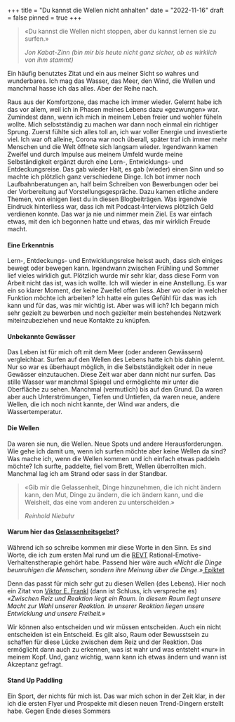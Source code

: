 +++
title = "Du kannst die Wellen nicht anhalten"
date = "2022-11-16"
draft = false
pinned = true
+++
> «Du kannst die Wellen nicht stoppen, aber du kannst lernen sie zu surfen.» 
>
> *Jon Kabat-Zinn (bin mir bis heute nicht ganz sicher, ob es wirklich von ihm stammt)*

Ein häufig benutztes Zitat und ein aus meiner Sicht so wahres und wunderbares. Ich mag das Wasser, das Meer, den Wind, die Wellen und manchmal hasse ich das alles. Aber der Reihe nach. 

Raus aus der Komfortzone, das mache ich immer wieder. Gelernt habe ich das vor allem, weil ich in Phasen meines Lebens dazu «gezwungen» war. Zumindest dann, wenn ich mich in meinem Leben freier und wohler füheln wollte. Mich selbstständig zu machen war dann noch einmal ein richtiger Sprung. Zuerst fühlte sich alles toll an, ich war voller Energie und investierte viel. Ich war oft alleine, Corona war noch überall, später traf ich immer mehr Menschen und die Welt öffnete sich langsam wieder. Irgendwann kamen Zweifel und durch Impulse aus meinem Umfeld wurde meine Selbständigkeit ergänzt durch eine Lern-, Entwicklungs- und Entdeckungsreise. Das gab wieder Halt, es gab (wieder) einen Sinn und so machte ich plötzlich ganz verschiedene Dinge. Ich bot immer noch Laufbahnberatungen an, half beim Schreiben von Bewerbungen oder bei der Vorbereitung auf Vorstellungsgespräche. Dazu kamen etliche andere Themen, von einigen liest du in diesen Blogbeiträgen. Was irgendwie Eindruck hinterliess war, dass ich mit Podcast-Interviews plötzlich Geld verdienen konnte. Das war ja nie und nimmer mein Ziel. Es war einfach etwas, mit den ich begonnen hatte und etwas, das mir wirklich Freude macht. 

#### Eine Erkenntnis

Lern-, Entdeckungs- und Entwicklungsreise heisst auch, dass sich einiges bewegt oder bewegen kann. Irgendwann zwischen Frühling und Sommer lief vieles wirklich gut. Plötzlich wurde mir sehr klar, dass diese Form von Arbeit nicht das ist, was ich wollte. Ich will wieder in eine Anstellung. Es war ein so klarer Moment, der keine Zweifel offen liess. Aber wo oder in welcher Funktion möchte ich arbeiten? Ich hatte ein gutes Gefühl für das was ich kann und für das, was mir wichtig ist. Aber was will ich? Ich begann mich sehr gezielt zu bewerben und noch gezielter mein bestehendes Netzwerk miteinzubeziehen und neue Kontakte zu knüpfen. 

#### Unbekannte Gewässer

Das Leben ist für mich oft mit dem Meer (oder anderen Gewässern) vergleichbar. Surfen auf den Wellen des Lebens hatte ich bis dahin gelernt. Nur so war es überhaupt möglich, in die Selbstständigkeit oder in neue Gewässer einzutauchen. Diese Zeit war aber dann nicht nur surfen. Das stille Wasser war manchmal Spiegel und ermöglichte mir unter die Oberfläche zu sehen. Manchmal (vermutlich) bis auf den Grund. Da waren aber auch Unterströmungen, Tiefen und Untiefen, da waren neue, andere Wellen, die ich noch nicht kannte, der Wind war anders, die Wassertemperatur. 

#### Die Wellen

Da waren sie nun, die Wellen. Neue Spots und andere Herausforderungen. Wie gehe ich damit um, wenn ich surfen möchte aber keine Wellen da sind? Was mache ich, wenn die Wellen kommen und ich einfach etwas paddeln möchte? Ich surfte, paddelte, fiel vom Brett, Wellen überrollten mich. Manchmal lag ich am Strand oder sass in der Standbar. 

> «Gib mir die Gelassenheit, Dinge hinzunehmen, die ich nicht ändern kann, den Mut, Dinge zu ändern, die ich ändern kann, und die Weisheit, das eine vom anderen zu unterscheiden.»
>
> *Reinhold Niebuhr*

#### Warum hier das [Gelassenheitsgebet](https://de.wikipedia.org/wiki/Gelassenheitsgebet)?

Während ich so schreibe kommen mir diese Worte in den Sinn. Es sind Worte, die ich zum ersten Mal rund um die [REVT](https://de.wikipedia.org/wiki/Rational-Emotive_Verhaltenstherapie) Rational-Emotive-Verhaltenstherapie gehört habe. Passend hier wäre auch *«Nicht die Dinge beunruhigen die Menschen, sondern ihre Meinung über die Dinge.»*[ Epiktet](https://de.wikipedia.org/wiki/Epiktet)

Denn das passt für mich sehr gut zu diesen Wellen (des Lebens). Hier noch ein Zitat von [Viktor E. Frankl](https://www.viktorfrankl.org/) (dann ist Schluss, ich verspreche es) *«Zwischen Reiz und Reaktion liegt ein Raum. In diesem Raum liegt unsere Macht zur Wahl unserer Reaktion. In unserer Reaktion liegen unsere Entwicklung und unsere Freiheit.»*

Wir können also entscheiden und wir müssen entscheiden. Auch ein nicht entscheiden ist ein Entscheid. Es gilt also, Raum oder Bewusstsein zu schaffen für diese Lücke zwischen dem Reiz und der Reaktion. Das ermöglicht dann auch zu erkennen, was ist wahr und was entsteht «nur» in meinem Kopf. Und, ganz wichtig, wann kann ich etwas ändern und wann ist Akzeptanz gefragt. 

#### Stand Up Paddling

Ein Sport, der nichts für mich ist. Das war mich schon in der Zeit klar, in der ich die ersten Flyer und Prospekte mit diesen neuen Trend-Dingern erstellt habe. Gegen Ende dieses Sommers